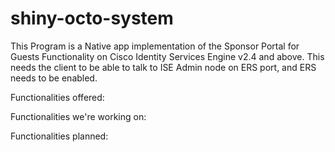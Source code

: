 # shiny-octo-system

This Program is a Native app implementation of the Sponsor Portal for Guests Functionality on Cisco Identity Services Engine v2.4 and above.
This needs the client to be able to talk to ISE Admin node on ERS port, and ERS needs to be enabled.








Functionalities offered:

Functionalities we're working on:

Functionalities planned:




